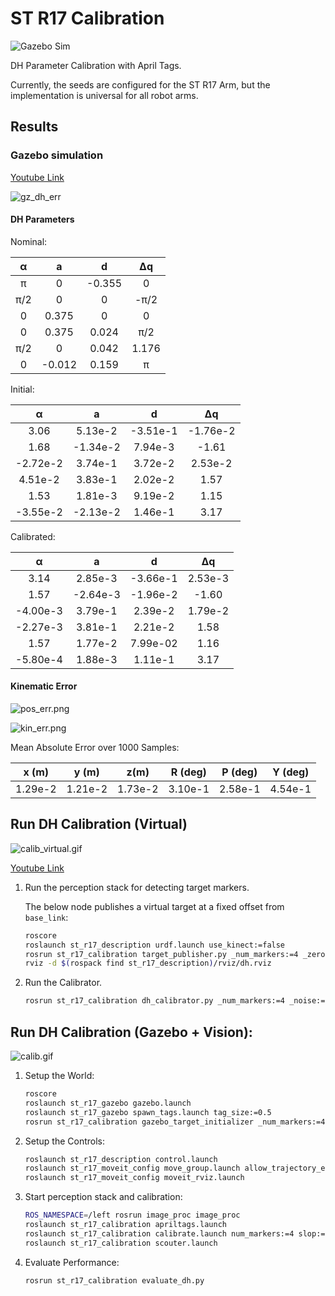 # ST R17 Calibration

![Gazebo Sim](figs/sim.gif)

DH Parameter Calibration with April Tags.

Currently, the seeds are configured for the ST R17 Arm, but the implementation is universal for all robot arms.

## Results

### Gazebo simulation

[Youtube Link](https://youtu.be/T6hWMyOZmXE)

![gz\_dh\_err](figs/gz_dh_err.png)

#### DH Parameters

Nominal:

&alpha;  | a        |d         | &Delta;q |
:-------:|:--------:|:--------:|:--------:|
&pi;     | 0        | -0.355   | 0        |
&pi;/2   | 0        | 0        | -&pi;/2  |
0        | 0.375    | 0        | 0        |
0        | 0.375    | 0.024    | &pi;/2   |
&pi;/2   | 0        | 0.042    | 1.176    |
0        | -0.012   | 0.159    | &pi;     |

Initial:

&alpha;  | a        |d         | &Delta;q |
:-------:|:--------:|:--------:|:--------:|
3.06     | 5.13e-2  | -3.51e-1 | -1.76e-2 |
1.68     | -1.34e-2 | 7.94e-3  | -1.61    |
-2.72e-2 | 3.74e-1  | 3.72e-2  | 2.53e-2  |
4.51e-2  | 3.83e-1  | 2.02e-2  | 1.57     |
1.53     | 1.81e-3  | 9.19e-2  | 1.15     |
-3.55e-2 | -2.13e-2 | 1.46e-1  | 3.17     |

Calibrated:

&alpha;  | a        |d         | &Delta;q |
:-------:|:--------:|:--------:|:--------:|
3.14     | 2.85e-3  | -3.66e-1 | 2.53e-3  |
1.57     | -2.64e-3 | -1.96e-2 | -1.60    |
-4.00e-3 | 3.79e-1  | 2.39e-2  | 1.79e-2  |
-2.27e-3 | 3.81e-1  | 2.21e-2  | 1.58     |
1.57     | 1.77e-2  | 7.99e-02 | 1.16     |
-5.80e-4 | 1.88e-3  | 1.11e-1  | 3.17     |

#### Kinematic Error

![pos\_err.png](figs/pos_err.png)

![kin\_err.png](figs/kin_err.png)

Mean Absolute Error over 1000 Samples:

x (m)  | y (m) | z(m)  |R (deg)|P (deg)|Y (deg)|
:-----:|:-----:|:-----:|:-----:|:-----:|:-----:|
1.29e-2|1.21e-2|1.73e-2|3.10e-1|2.58e-1|4.54e-1|


## Run DH Calibration (Virtual)

![calib\_virtual.gif](figs/calib_virtual.gif)

[Youtube Link](https://www.youtube.com/watch?v=DozXbHvRHp8)

1. Run the perception stack for detecting target markers.

    The below node publishes a virtual target at a fixed offset from `base_link`:
    
    ```bash
    roscore
    roslaunch st_r17_description urdf.launch use_kinect:=false
    rosrun st_r17_calibration target_publisher.py _num_markers:=4 _zero:=false _rate:=100
    rviz -d $(rospack find st_r17_description)/rviz/dh.rviz
    ```

2. Run the Calibrator.
    ```bash
    rosrun st_r17_calibration dh_calibrator.py _num_markers:=4 _noise:=False
    ```

## Run DH Calibration (Gazebo + Vision):

![calib.gif](figs/calib.gif)

1. Setup the World:

    ```bash
    roscore
    roslaunch st_r17_gazebo gazebo.launch
    roslaunch st_r17_gazebo spawn_tags.launch tag_size:=0.5
    rosrun st_r17_calibration gazebo_target_initializer _num_markers:=4 tag_size:=0.5 _min_Y:=-1.0 _max_Y:=1.0
    ```

2. Setup the Controls:

    ```bash
    roslaunch st_r17_description control.launch
    roslaunch st_r17_moveit_config move_group.launch allow_trajectory_execution:=true fake_execution:=false info:=true debug:=false
    roslaunch st_r17_moveit_config moveit_rviz.launch
    ```

3. Start perception stack and calibration:

    ```bash
    ROS_NAMESPACE=/left rosrun image_proc image_proc
    roslaunch st_r17_calibration apriltags.launch
    roslaunch st_r17_calibration calibrate.launch num_markers:=4 slop:=0.01
    roslaunch st_r17_calibration scouter.launch
    ```

4. Evaluate Performance:

    ```bash
    rosrun st_r17_calibration evaluate_dh.py
    ```
